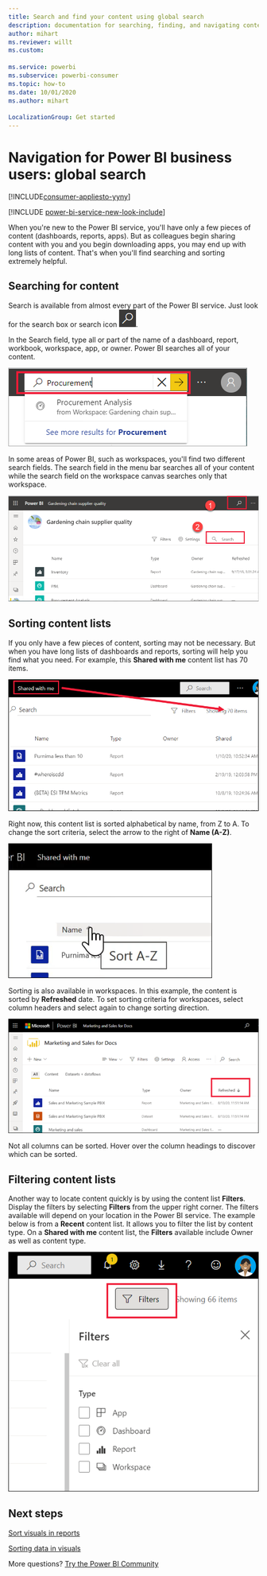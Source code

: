 ```yaml
---
title: Search and find your content using global search
description: documentation for searching, finding, and navigating content in Power BI service
author: mihart
ms.reviewer: willt
ms.custom: 

ms.service: powerbi
ms.subservice: powerbi-consumer
ms.topic: how-to
ms.date: 10/01/2020
ms.author: mihart

LocalizationGroup: Get started
---
```

# Navigation for Power BI business users: global search

[!INCLUDE[consumer-appliesto-yyny](../includes/consumer-appliesto-yyny.md)]

[!INCLUDE [power-bi-service-new-look-include](../includes/power-bi-service-new-look-include.md)]


When you're new to the Power BI service, you'll have only a few pieces of content (dashboards, reports, apps). But as colleagues begin sharing content with you and you begin downloading apps, you may end up with long lists of content. That's when you'll find searching and sorting extremely helpful.

## Searching for content
 Search is available from almost every part of the Power BI service. Just look for the search box or search icon ![magnifying glass icon](./media/end-user-search-sort/power-bi-search-icon.png).

 In the Search field, type all or part of the name of a dashboard, report, workbook, workspace, app, or owner. Power BI searches all of your content. 

 ![Screenshot shows the search field with the word Procurement entered.](./media/end-user-search-sort/power-bi-search-field.png) 

 In some areas of Power BI, such as workspaces, you'll find two different search fields. The search field in the menu bar searches all of your content while the search field on the workspace canvas searches only that workspace.

 ![search within a workspace](./media/end-user-search-sort/power-bi-search-fields.png) 

## Sorting content lists

If you only have a few pieces of content, sorting may not be necessary.  But when you have long lists of dashboards and reports, sorting will help you find what you need. For example, this **Shared with me** content list has 70 items. 

![shared with me content list](./media/end-user-search-sort/power-bi-a-to-z.png)

Right now, this content list is sorted alphabetical by name, from Z to A. To change the sort criteria, select the arrow to the right of **Name (A-Z)**.

![Sort dropdown menu](./media/end-user-search-sort/power-bi-sort-z-to-a.png)


Sorting is also available in workspaces. In this example, the content is sorted by **Refreshed** date. To set sorting criteria for workspaces, select column headers and select again to change sorting direction. 


![search for a report](./media/end-user-search-sort/power-bi-refreshed.png)

Not all columns can be sorted. Hover over the column headings to discover which can be sorted.

## Filtering content lists
Another way to locate content quickly is by using the content list **Filters**. Display the filters by selecting **Filters** from the upper right corner. The filters available will depend on your location in the Power BI service.  The example below is from a **Recent** content list.  It allows you to filter the list by content type.  On a **Shared with me** content list, the **Filters** available include Owner as well as content type.

![Screenshot of filter on content list.](./media/end-user-search-sort/power-bi-sort-filters.png)


## Next steps
[Sort visuals in reports](end-user-change-sort.md)

[Sorting data in visuals](end-user-change-sort.md)

More questions? [Try the Power BI Community](https://community.powerbi.com/)
